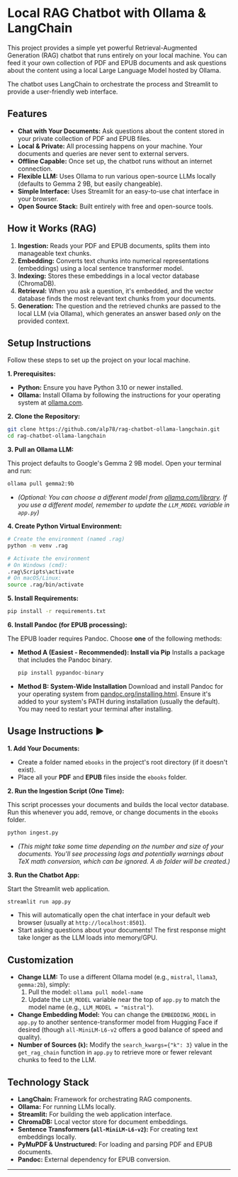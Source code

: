 # Local RAG Chatbot with Ollama & LangChain

This project provides a simple yet powerful Retrieval-Augmented Generation (RAG) chatbot that runs entirely on your local machine. You can feed it your own collection of PDF and EPUB documents and ask questions about the content using a local Large Language Model hosted by Ollama.

The chatbot uses LangChain to orchestrate the process and Streamlit to provide a user-friendly web interface.

## Features

* **Chat with Your Documents:** Ask questions about the content stored in your private collection of PDF and EPUB files.
* **Local & Private:** All processing happens on your machine. Your documents and queries are never sent to external servers.
* **Offline Capable:** Once set up, the chatbot runs without an internet connection.
* **Flexible LLM:** Uses Ollama to run various open-source LLMs locally (defaults to Gemma 2 9B, but easily changeable).
* **Simple Interface:** Uses Streamlit for an easy-to-use chat interface in your browser.
* **Open Source Stack:** Built entirely with free and open-source tools.

## How it Works (RAG)

1.  **Ingestion:** Reads your PDF and EPUB documents, splits them into manageable text chunks.
2.  **Embedding:** Converts text chunks into numerical representations (embeddings) using a local sentence transformer model.
3.  **Indexing:** Stores these embeddings in a local vector database (ChromaDB).
4.  **Retrieval:** When you ask a question, it's embedded, and the vector database finds the most relevant text chunks from your documents.
5.  **Generation:** The question and the retrieved chunks are passed to the local LLM (via Ollama), which generates an answer based *only* on the provided context.

## Setup Instructions

Follow these steps to set up the project on your local machine.

**1. Prerequisites:**

* **Python:** Ensure you have Python 3.10 or newer installed.
* **Ollama:** Install Ollama by following the instructions for your operating system at [ollama.com](https://ollama.com/).

**2. Clone the Repository:**

```bash
git clone https://github.com/alp78/rag-chatbot-ollama-langchain.git
cd rag-chatbot-ollama-langchain
```

**3. Pull an Ollama LLM:**

This project defaults to Google's Gemma 2 9B model. Open your terminal and run:

```bash
ollama pull gemma2:9b
```

* *(Optional: You can choose a different model from [ollama.com/library](https://ollama.com/library). If you use a different model, remember to update the `LLM_MODEL` variable in `app.py`)*

**4. Create Python Virtual Environment:**

```bash
# Create the environment (named .rag)
python -m venv .rag

# Activate the environment
# On Windows (cmd):
.rag\Scripts\activate
# On macOS/Linux:
source .rag/bin/activate
```

**5. Install Requirements:**

```bash
pip install -r requirements.txt
```

**6. Install Pandoc (for EPUB processing):**

The EPUB loader requires Pandoc. Choose **one** of the following methods:

* **Method A (Easiest - Recommended): Install via Pip**
    Installs a package that includes the Pandoc binary.
    ```bash
    pip install pypandoc-binary
    ```
* **Method B: System-Wide Installation**
    Download and install Pandoc for your operating system from [pandoc.org/installing.html](https://pandoc.org/installing.html). Ensure it's added to your system's PATH during installation (usually the default). You may need to restart your terminal after installing.

## Usage Instructions ▶️

**1. Add Your Documents:**

* Create a folder named `ebooks` in the project's root directory (if it doesn't exist).
* Place all your **PDF** and **EPUB** files inside the `ebooks` folder.

**2. Run the Ingestion Script (One Time):**

This script processes your documents and builds the local vector database. Run this whenever you add, remove, or change documents in the `ebooks` folder.

```bash
python ingest.py
```

* *(This might take some time depending on the number and size of your documents. You'll see processing logs and potentially warnings about TeX math conversion, which can be ignored. A `db` folder will be created.)*

**3. Run the Chatbot App:**

Start the Streamlit web application.

```bash
streamlit run app.py
```

* This will automatically open the chat interface in your default web browser (usually at `http://localhost:8501`).
* Start asking questions about your documents! The first response might take longer as the LLM loads into memory/GPU.

## Customization

* **Change LLM:** To use a different Ollama model (e.g., `mistral`, `llama3`, `gemma:2b`), simply:
    1.  Pull the model: `ollama pull model-name`
    2.  Update the `LLM_MODEL` variable near the top of `app.py` to match the model name (e.g., `LLM_MODEL = "mistral"`).
* **Change Embedding Model:** You can change the `EMBEDDING_MODEL` in `app.py` to another sentence-transformer model from Hugging Face if desired (though `all-MiniLM-L6-v2` offers a good balance of speed and quality).
* **Number of Sources (`k`):** Modify the `search_kwargs={"k": 3}` value in the `get_rag_chain` function in `app.py` to retrieve more or fewer relevant chunks to feed to the LLM.

## Technology Stack

* **LangChain:** Framework for orchestrating RAG components.
* **Ollama:** For running LLMs locally.
* **Streamlit:** For building the web application interface.
* **ChromaDB:** Local vector store for document embeddings.
* **Sentence Transformers (`all-MiniLM-L6-v2`):** For creating text embeddings locally.
* **PyMuPDF & Unstructured:** For loading and parsing PDF and EPUB documents.
* **Pandoc:** External dependency for EPUB conversion.

---
